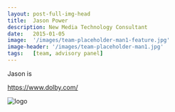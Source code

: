 ```yaml
---
layout: post-full-img-head
title:  Jason Power
description: New Media Technology Consultant
date:   2015-01-05
image:  '/images/team-placeholder-man1-feature.jpg'
image-header: '/images/team-placeholder-man1.jpg'
tags:   [team, advisory panel]
---
```

Jason is 

https://www.dolby.com/


<img class="lazy" data-src="../images/team-panel-dolby.png" alt="logo">